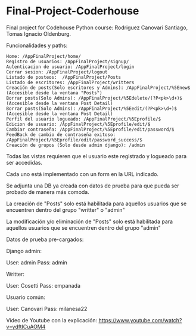# Final-Project-Coderhouse
Final project for Codehouse Python course: Rodriguez Canovari Santiago, Tomas Ignacio Oldenburg.

Funcionalidades y paths:

    Home: /AppFinalProject/home/
    Registro de usuarios: /AppFinalProject/signup/
    Autenticacion de usuario: /AppFinalProject/login
    Cerrar sesion: /AppFinalProject/logout
    Listado de posteos:  /AppFinalProject/Posts
    Listado de escritores: /AppFinalProject/writters
    Creación de posts(Solo escritores y Admins): /AppFinalProject/%5Enew$ (Accesible desde la ventana "Posts")
    Borrar posts(Solo Admins): /AppFinalProject/%5Edelete/(?P<pk>\d+)$ (Accesible desde la ventana Post Detail)
    Borrar posts(Solo Admins): /AppFinalProject/%5Eedit/(?P<pk>\d+)$ (Accesible desde la ventana Post Detail)
    Perfil del usuario logueado: /AppFinalProject/%5Eprofile/$
    Edicion de usuario: /AppFinalProject/%5Eprofile/edit/$
    Cambiar contraseña: /AppFinalProject/%5Eprofile/edit/password/$
    FeedBack de cambio de contraseña exitoso: /AppFinalProject/%5Eprofile/edit/password_success/$
    Creación de grupos (Solo desde admin django): /admin
    
    
Todas las vistas requieren que el usuario este registrado y logueado para ser accedidas.

Cada uno está implementado con un form en la URL indicado.

Se adjunta una DB ya creada con datos de prueba para que pueda ser probado de manera más comoda.

La creación de "Posts" solo está habilitada para aquellos usuarios que se encuentren dentro del grupo "writter" o "admin"

La modificación y/o eliminación de "Posts" solo está habilitada para aquellos usuarios que se encuentren dentro del grupo "admin"

Datos de prueba pre-cargados:

Django admin:

User: admin
Pass: admin

Writter:

User: Cosetti
Pass: empanada

Usuario común:

User: Canovari
Pass: milanesa22

Video de Youtube con la explicación:
https://www.youtube.com/watch?v=ydftICuAOM4
